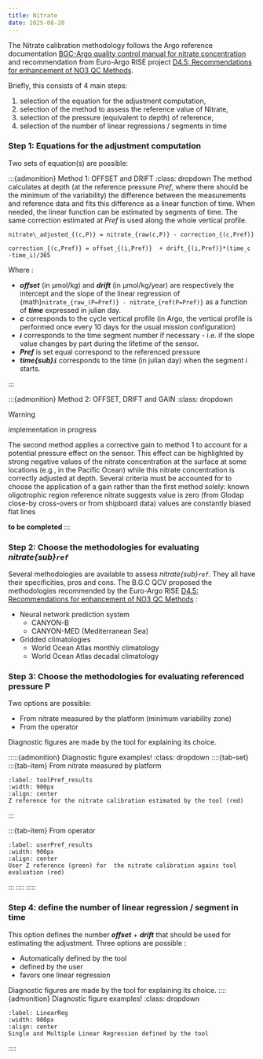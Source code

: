 ```yaml
---
title: Nitrate
date: 2025-08-20
---
```


The Nitrate calibration methodology follows the Argo reference documentation [BGC-Argo quality control manual for nitrate concentration](https://doi.org/10.13155/84370) and recommendation from Euro-Argo RISE project  [D4.5: Recommendations for enhancement of NO3 QC Methods](https://zenodo.org/records/7369098⁠).

Briefly, this consists of 4 main steps: 
1. selection of the equation for the adjustment computation, 
2. selection of the method to assess the reference value of Nitrate,  
3. selection of the pressure (equivalent to depth) of reference,
4. selection of the number of linear regressions / segments in time

### Step 1: Equations for the adjustment computation

Two sets of equation(s) are possible:

:::{admonition} Method 1: OFFSET and DRIFT
:class: dropdown
The method calculates at depth (at the reference pressure *Pref*, where there should be the minimum of the variability) the difference between the measurements and reference data and fits this difference as a linear function of time. When needed, the linear function can be estimated by segments of time. The same correction estimated at *Pref* is used along the whole vertical profile.

```{math}
nitrate\_adjusted_{(c,P)} = nitrate_{raw(c,P)} - correction_{(c,Pref)}
```
```{math}
correction_{(c,Pref)} = offset_{(i,Pref)}  + drift_{(i,Pref)}*(time_c -time_i)/365
```

Where : 
- ***offset*** (in µmol/kg) and ***drift*** (in µmol/kg/year) are respectively the intercept and the slope of the linear regression of {math}`nitrate_{raw_(P=Pref)} - nitrate_{ref(P=Pref)}` as a function of ***time*** expressed in julian day.
- ***c*** corresponds to the cycle vertical profile (in Argo, the vertical profile is performed once every 10 days for the usual mission configuration)
- ***i*** corresponds to the time segment number if necessary - i.e. if the slope value changes by part during the lifetime of the sensor.	
- ***Pref*** is set equal correspond to the referenced pressure
- ***time{sub}`i`*** corresponds to the time (in julian day) when the segment i starts. 

:::

:::{admonition} Method 2: OFFSET, DRIFT and GAIN
:class: dropdown 

> [!WARNING]
> implementation in progress

The second method applies a corrective gain to method 1 to account for a potential pressure effect on the sensor. This effect can be highlighted by strong negative values of the nitrate concentration at the surface at some locations (e.g., in the Pacific Ocean) while this nitrate concentration is correctly adjusted at depth. Several criteria must be accounted for to choose the application of a gain rather than the first method solely:
known oligotrophic region
reference nitrate suggests value is zero (from Glodap close-by cross-overs or from shipboard data)
values are constantly biased
flat lines

**to be completed**
:::

### Step 2: Choose the methodologies for evaluating *nitrate{sub}`ref`*
Several methodologies are available to assess *nitrate{sub}`ref`*. They all have their specificities, pros and cons.  The B.G.C QCV proposed the methodologies recommended by the Euro-Argo RISE [D4.5: Recommendations for enhancement of NO3 QC Methods](https://zenodo.org/records/7369098)⁠ :
- Neural network prediction system
  * CANYON-B 
  * CANYON-MED (Mediterranean Sea)
- Gridded climatologies
  * World Ocean Atlas monthly climatology
  * World Ocean Atlas decadal climatology

### Step 3: Choose the methodologies for evaluating referenced pressure P
Two options are possible:
- From nitrate measured by the platform (minimum variability zone)
- From the operator

Diagnostic figures are made by the tool for explaining its choice.

:::::{admonition} Diagnostic figure examples!
:class: dropdown
::::{tab-set}
  :::{tab-item} From nitrate measured by platform
  ```{figure}  ../../embedded-ressources/figures/S132b_6990636_harm_C4-nitrateZvar_ref_results.png
  :label: toolPref_results
  :width: 900px
  :align: center
  Z reference for the nitrate calibration estimated by the tool (red)
  ```
  :::

  :::{tab-item} From operator
  ```{figure}  ../../embedded-ressources/figures/S132a_4903881_harm_C1-nitrateZvar_ref_results.png
  :label: userPref_results
  :width: 900px
  :align: center
  User Z reference (green) for  the nitrate calibration agains tool evaluation (red)
  ```
  :::
::::
:::::

### Step 4: define the number of linear regression / segment in time 
This option defines the number ***offset*** + ***drift*** that should be used for estimating the adjustment.
Three options are possible : 
- Automatically defined by the tool
- defined by the user
- favors one linear regression

Diagnostic figures are made by the tool for explaining its choice.
::::{admonition} Diagnostic figure examples!
:class: dropdown
```{figure}  ../../embedded-ressources/figures/S132c_3902124_harm_qced_C1-nitrateRaw-Ref_Analysis_ref#01_LinearModel.png
:label: LinearReg
:width: 900px
:align: center
Single and Multiple Linear Regression defined by the tool
```
::::
